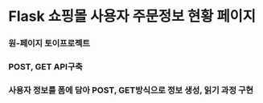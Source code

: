 # Flask 쇼핑몰 사용자 주문정보 현황 페이지

### 원-페이지 토이프로젝트

### POST, GET API구축

### 사용자 정보를 폼에 담아 POST, GET방식으로 정보 생성, 읽기 과정 구현

###   
